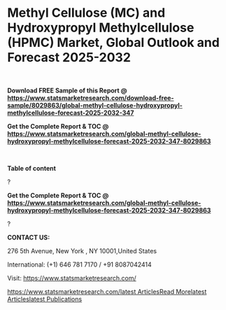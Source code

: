 <h1>Methyl Cellulose (MC) and Hydroxypropyl Methylcellulose (HPMC) Market, Global Outlook and Forecast 2025-2032</h1><br/><p><strong>Download FREE Sample of this Report @ <a href="https://www.statsmarketresearch.com/download-free-sample/8029863/global-methyl-cellulose-hydroxypropyl-methylcellulose-forecast-2025-2032-347">https://www.statsmarketresearch.com/download-free-sample/8029863/global-methyl-cellulose-hydroxypropyl-methylcellulose-forecast-2025-2032-347</a></strong></p>
 
 
 
 <div><b>Get the Complete Report & TOC @ <a href="https://www.statsmarketresearch.com/global-methyl-cellulose-hydroxypropyl-methylcellulose-forecast-2025-2032-347-8029863">https://www.statsmarketresearch.com/global-methyl-cellulose-hydroxypropyl-methylcellulose-forecast-2025-2032-347-8029863</a></b></div>
 
 
 
 <p><br />
 
 <b>Table of content</b></p>
 
 
 
 <p>? </p>
 
 
 
 <div><b>Get the Complete Report & TOC @ <a href="https://www.statsmarketresearch.com/global-methyl-cellulose-hydroxypropyl-methylcellulose-forecast-2025-2032-347-8029863">https://www.statsmarketresearch.com/global-methyl-cellulose-hydroxypropyl-methylcellulose-forecast-2025-2032-347-8029863</a></b></div>
 
 
 
 <p>? </p>
 
 
 
 <p><b>CONTACT US:</b><br />
 
 276 5th Avenue, New York , NY 10001,United States<br />
 
 International: (+1) 646 781 7170 / +91 8087042414<br />
 
 Visit: <a href="https://www.statsmarketresearch.com/">https://www.statsmarketresearch.com/</a><br />
 
 <a href="https://gyeongbokgung.com">https://www.statsmarketresearch.com/</a><a href="https://hallyeomaritime.com">latest Articles</a><a href="https://jingwansa.com">Read More</a><a href="https://nguoiviet.jp/">latest Articles</a><a href="https://www.intelmarketresearch.com/">latest Publications</a></p>